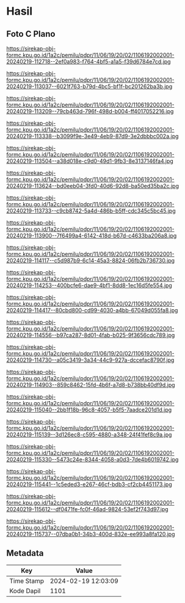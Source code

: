# Hasil

## Foto C Plano

https://sirekap-obj-formc.kpu.go.id/1a2c/pemilu/pdpr/11/06/19/20/02/1106192002001-20240219-112718--2ef0a983-f764-4bf5-a1a5-f39d6784e7cd.jpg

https://sirekap-obj-formc.kpu.go.id/1a2c/pemilu/pdpr/11/06/19/20/02/1106192002001-20240219-113037--6021f763-b79d-4bc5-bf1f-bc201262ba3b.jpg

https://sirekap-obj-formc.kpu.go.id/1a2c/pemilu/pdpr/11/06/19/20/02/1106192002001-20240219-113209--79cb463d-796f-498d-b004-ff4017052216.jpg

https://sirekap-obj-formc.kpu.go.id/1a2c/pemilu/pdpr/11/06/19/20/02/1106192002001-20240219-113338--b3099f9e-3e49-4eb9-87d9-3e2dbbbc002a.jpg

https://sirekap-obj-formc.kpu.go.id/1a2c/pemilu/pdpr/11/06/19/20/02/1106192002001-20240219-113504--a38d018e-c9d0-49d1-9fb3-8e3137146fa4.jpg

https://sirekap-obj-formc.kpu.go.id/1a2c/pemilu/pdpr/11/06/19/20/02/1106192002001-20240219-113624--bd0eeb04-3fd0-40d6-92d8-ba50ed35ba2c.jpg

https://sirekap-obj-formc.kpu.go.id/1a2c/pemilu/pdpr/11/06/19/20/02/1106192002001-20240219-113733--c9cb8742-5a4d-486b-b5ff-cdc345c5bc45.jpg

https://sirekap-obj-formc.kpu.go.id/1a2c/pemilu/pdpr/11/06/19/20/02/1106192002001-20240219-113900--7f6499a4-6142-418d-b67d-c4633ba206a8.jpg

https://sirekap-obj-formc.kpu.go.id/1a2c/pemilu/pdpr/11/06/19/20/02/1106192002001-20240219-114117--c5d987b9-6c14-45a3-8824-06fb2b736730.jpg

https://sirekap-obj-formc.kpu.go.id/1a2c/pemilu/pdpr/11/06/19/20/02/1106192002001-20240219-114253--400bcfe6-dae9-4bf1-8dd8-1ec16d5fe554.jpg

https://sirekap-obj-formc.kpu.go.id/1a2c/pemilu/pdpr/11/06/19/20/02/1106192002001-20240219-114417--80cbd800-cd99-4030-a4bb-67049d055fa8.jpg

https://sirekap-obj-formc.kpu.go.id/1a2c/pemilu/pdpr/11/06/19/20/02/1106192002001-20240219-114556--b97ca287-8d01-4fab-b025-9f3656cdc789.jpg

https://sirekap-obj-formc.kpu.go.id/1a2c/pemilu/pdpr/11/06/19/20/02/1106192002001-20240219-114730--a05c3419-3a34-44c9-927a-dccefac8790f.jpg

https://sirekap-obj-formc.kpu.go.id/1a2c/pemilu/pdpr/11/06/19/20/02/1106192002001-20240219-114903--859c8462-15fd-4b6f-a7d8-b738bb40df9d.jpg

https://sirekap-obj-formc.kpu.go.id/1a2c/pemilu/pdpr/11/06/19/20/02/1106192002001-20240219-115040--2bb1f18b-96c8-4057-b5f5-7aadce201d1d.jpg

https://sirekap-obj-formc.kpu.go.id/1a2c/pemilu/pdpr/11/06/19/20/02/1106192002001-20240219-115139--3d126ec8-c595-4880-a348-24f41fef8c9a.jpg

https://sirekap-obj-formc.kpu.go.id/1a2c/pemilu/pdpr/11/06/19/20/02/1106192002001-20240219-115330--5473c24e-8344-4058-a0d3-7de4b6019742.jpg

https://sirekap-obj-formc.kpu.go.id/1a2c/pemilu/pdpr/11/06/19/20/02/1106192002001-20240219-115441--1c5eded3-e267-46cf-bdb3-cf2cb4451173.jpg

https://sirekap-obj-formc.kpu.go.id/1a2c/pemilu/pdpr/11/06/19/20/02/1106192002001-20240219-115612--df0471fe-fc0f-46ad-9824-53ef2f743d97.jpg

https://sirekap-obj-formc.kpu.go.id/1a2c/pemilu/pdpr/11/06/19/20/02/1106192002001-20240219-115737--07dba0b1-34b3-400d-832e-ee993a8fa120.jpg


## Metadata

| Key        | Value               |
| ---------- | ------------------- |
| Time Stamp | 2024-02-19 12:03:09 |
| Kode Dapil | 1101                |



